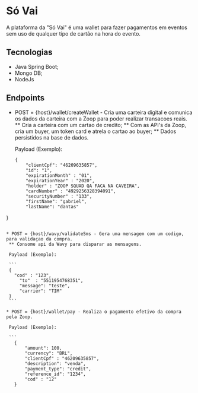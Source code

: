 # Só Vai

A plataforma da "Só Vai" é uma wallet para fazer pagamentos em eventos sem uso de qualquer tipo de cartão na hora do evento.

## Tecnologias
  
  * Java Spring Boot;
  * Mongo DB;
  * NodeJs

## Endpoints
  * POST = {host}/wallet/createWallet - Cria uma carteira digital e comunica os dados da carteira com a Zoop 
  para poder realizar transacoes reais.
    ** Cria a carteira com um cartao de credito;
    ** Com as API's da Zoop, cria um buyer, um token card e atrela o cartao ao buyer;
    ** Dados persistidos na base de dados.
    
    Payload (Exemplo): 
    
    ```
    {
	    "clientCpf": "46209635857",
	    "id": "1",
	    "expirationMonth" : "01",
	    "expirationYear" : "2020",
	    "holder" : "ZOOP SQUAD QA FACA NA CAVEIRA",
	    "cardNumber" : "4929256328394091",
	    "securityNumber" : "133",
	    "firstName": "gabriel",
	    "lastName": "dantas"
   }
   ```
    
  * POST = {host}/wavy/validateSms - Gera uma mensagem com um codigo, para validaçao da compra.
    ** Consome api da Wavy para disparar as mensagens.
    
    Payload (Exemplo): 
    
    ```
    {
      "cod" : "123",
	    "to"  : "5511954768351",
	    "message": "teste",
	    "carrier": "TIM"
    }
    ```
   
   * POST = {host}/wallet/pay - Realiza o pagamento efetivo da compra pela Zoop.
    
    Payload (Exemplo): 
    
    ```
      {    
          "amount": 100,
          "currency": "BRL",
          "clientCpf" : "46209635857",
          "description": "venda",
          "payment_type": "credit",
          "reference_id": "1234",
          "cod" : "12"
      }
   ```

